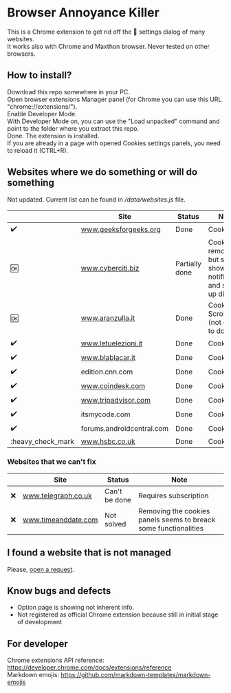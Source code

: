 # Browser Annoyance Killer

This is a Chrome extension to get rid off the :cookie: settings dialog of many websites.  
It works also with Chrome and  Maxthon browser. Never tested on other browsers.  

## How to install?

Download this repo somewhere in your PC.  
Open browser extensions Manager panel (for Chrome you can use this URL "chrome://extensions/").  
Enable Developer Mode.  
With Developer Mode on, you can use the "Load unpacked" command and point to the folder where you extract this repo.  
Done. The extension is installed.  
If you are already in a page with opened Cookies settings panels, you need to reload it (CTRL+R).
  
## Websites where we do something or will do something

Not updated. Current list can be found in _/data/websites.js_ file.  

|                    | Site                      | Status         | Note                                                               |
| ------------------ | ------------------------- | -------------- | ------------------------------------------------------------------ |
| :heavy_check_mark: | www.geeksforgeeks.org     | Done           | Cookies                                                            |
| :ok:               | www.cyberciti.biz         | Partially done | Cookies removed but still shows up notification and sign-up dialog |
| :ok:               | www.aranzulla.it          | Done           | Cookies, Scrolling (not easy to do)                                |
| :heavy_check_mark: | www.letuelezioni.it       | Done           | Cookies                                                            |
| :heavy_check_mark: | www.blablacar.it          | Done           | Cookies                                                            |
| :heavy_check_mark: | edition.cnn.com           | Done           | Cookies                                                            |
| :heavy_check_mark: | www.coindesk.com          | Done           | Cookies                                                            |
| :heavy_check_mark: | www.tripadvisor.com       | Done           | Cookies                                                            |
| :heavy_check_mark: | itsmycode.com             | Done           | Cookies                                                            |
| :heavy_check_mark: | forums.androidcentral.com | Done           | Cookies                                                            |
| :heavy_check_mark  | www.hsbc.co.uk            | Done           | Cookies                                                            |

### Websites that we can't fix

|     | Site                | Status        | Note                                                             |
| --- | ------------------- | ------------- | ---------------------------------------------------------------- |
| :x: | www.telegraph.co.uk | Can't be done | Requires subscription                                            |
| :x: | www.timeanddate.com | Not solved    | Removing the cookies panels seems to breack some functionalities |

## I found a website that is not managed

Please, [open a request](https://github.com/alex-piccione/chrome-extension.no-cookies/issues/new?title=Suggest%20of%20website%20to%20manage&body=Hi,%20I%27d%20like%20that%20this%20extension%20manage%20this%20website:%20...%20Thank%20you.).

## Know bugs and defects

- Option page is showing not inherent info.
- Not registered as official Chrome extension because still in initial stage of development

## For developer

Chrome extensions API reference: https://developer.chrome.com/docs/extensions/reference  
Markdown emojis: https://github.com/markdown-templates/markdown-emojis
